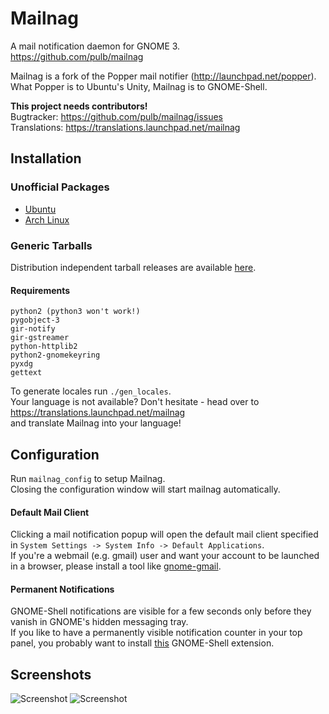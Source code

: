 # Mailnag
A mail notification daemon for GNOME 3.  
https://github.com/pulb/mailnag

Mailnag is a fork of the Popper mail notifier (http://launchpad.net/popper).  
What Popper is to Ubuntu's Unity, Mailnag is to GNOME-Shell.

__This project needs contributors!__  
Bugtracker: https://github.com/pulb/mailnag/issues  
Translations: https://translations.launchpad.net/mailnag

## Installation

### Unofficial Packages
* [Ubuntu](https://launchpad.net/~webupd8team/+archive/gnome3)
* [Arch Linux](https://aur.archlinux.org/packages.php?ID=49581)

### Generic Tarballs
Distribution independent tarball releases are available [here](https://github.com/pulb/mailnag/downloads).

#### Requirements
    python2 (python3 won't work!)
    pygobject-3
    gir-notify
    gir-gstreamer
    python-httplib2
    python2-gnomekeyring
    pyxdg
    gettext

To generate locales run `./gen_locales`.  
Your language is not available? Don't hesitate - head over to https://translations.launchpad.net/mailnag  
and translate Mailnag into your language!

## Configuration

Run `mailnag_config` to setup Mailnag.  
Closing the configuration window will start mailnag automatically.

#### Default Mail Client
Clicking a mail notification popup will open the default mail client specified in `System Settings -> System Info -> Default Applications`.  
If you're a webmail (e.g. gmail) user and want your account to be launched in a browser, please install a tool like [gnome-gmail](http://gnome-gmail.sourceforge.net).

#### Permanent Notifications
GNOME-Shell notifications are visible for a few seconds only before they vanish in GNOME's hidden messaging tray.  
If you like to have a permanently visible notification counter in your top panel, you probably want to install [this](https://github.com/pulb/shell-message-notifier) GNOME-Shell extension.

## Screenshots

![Screenshot](http://www.shockshit.net/mailnag/screenshots/notification.png "Mail notification")
![Screenshot](http://www.shockshit.net/mailnag/screenshots/config.png "Configuration window")
